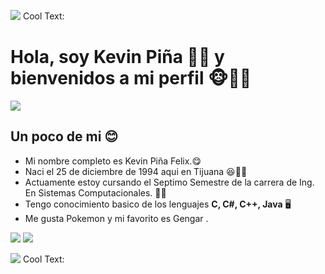 ![](https://images.cooltext.com/5466645.png)
<a href="http://cooltext.com" target="_top"><img src="https://cooltext.com/images/ct_pixel.gif" width="80" height="15" alt="Cool Text: Logo and Graphics Generator" border="0" /></a>
# Hola, soy Kevin Piña 🍍🍍 y bienvenidos a mi perfil 🐵🙉🙈 
![](https://media.giphy.com/media/Y0EDWkWk676hcCPKL1/giphy.gif)
## Un poco de mi 😊
- Mi nombre completo es Kevin Piña Felix.😋
- Naci el 25 de diciembre de 1994 aqui en Tijuana 😆👨‍🦳
- Actuamente estoy cursando el Septimo Semestre de la carrera de Ing. En Sistemas Computacionales. 🕵️‍♂️
- Tengo conocimiento basico de los lenguajes **C, C#, C++, Java** 🖥
- Me gusta Pokemon y mi favorito es Gengar .


![](https://media.giphy.com/media/vRJVNIiP8t9pSmv9LA/giphy.gif)                   ![](https://media.giphy.com/media/Uf5OAomX6wM0sy8OUC/giphy.gif)

![](https://images.cooltext.com/5466654.png)
<a href="http://cooltext.com" target="_top"><img src="https://cooltext.com/images/ct_pixel.gif" width="80" height="15" alt="Cool Text: Logo and Graphics Generator" border="0" /></a>



